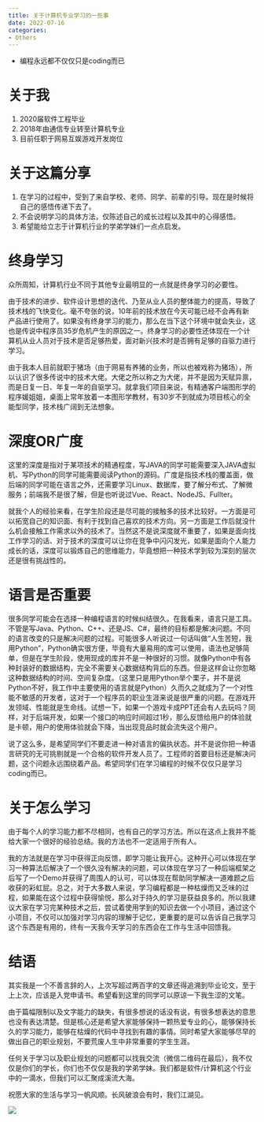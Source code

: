 ```yaml
---
title: 关于计算机专业学习的一些事
date: 2022-07-16
categories:
- Others
---
```


- 编程永远都不仅仅只是coding而已
# 关于我

1. 2020届软件工程毕业
2. 2018年由通信专业转至计算机专业
3. 目前任职于网易互娱游戏开发岗位

# 关于这篇分享

1. 在学习的过程中，受到了来自学校、老师、同学、前辈的引导。现在是时候将自己的感悟传递下去了。
2. 不会说明学习的具体方法，仅陈述自己的成长过程以及其中的心得感悟。
3. 希望能给立志于计算机行业的学弟学妹们一点点启发。

# 终身学习

众所周知，计算机行业不同于其他专业最明显的一点就是终身学习的必要性。

由于技术的进步、软件设计思想的迭代、乃至从业人员的整体能力的提高，导致了技术栈的飞快变化。毫不夸张的说，10年前的技术放在今天可能已经不会再有新产品进行使用了。如果没有终身学习的能力，那么在当下这个环境中就会失业，这也是传说中程序员35岁危机产生的原因之一。终身学习的必要性还体现在一个计算机从业人员对于技术是否足够热爱，面对新兴技术时是否拥有足够的自驱力进行学习。

由于我本人目前就职于猪场（由于网易有养猪的业务，所以也被戏称为猪场），所以认识了很多传说中的技术大佬。大佬之所以称之为大佬，并不是因为天赋异禀，而是日复一日、年复一年的自驱学习。就拿我们项目来说，有精通客户端图形学的程序媛姐姐，桌面上常年放着一本图形学教材，有30岁不到就成为项目核心的全能型同学，技术栈广阔到无法想象。

# 深度OR广度

这里的深度是指对于某项技术的精通程度，写JAVA的同学可能需要深入JAVA虚拟机、写Python的同学可能需要阅读Python的源码。广度是指技术栈的覆盖面，做后端的同学可能在语言之外，还需要学习Linux、数据库，要了解分布式、了解微服务；前端我不是很了解，但是也听说过Vue、React、NodeJS、Fullter。

就我个人的经验来看，在学生阶段还是尽可能的接触多的技术比较好。一方面是可以拓宽自己的知识面、有利于找到自己喜欢的技术方向。另一方面是工作后就没什么机会接触工作需求以外的技术了。当然这不是说深度就不重要了，如果是面向找工作学习的话、对于技术的深度可以让你在竞争中闪闪发光，如果是面向个人能力成长的话，深度可以锻炼自己的思维能力，毕竟想把一种技术学到较为深刻的层次还是很有挑战性的。

# 语言是否重要

很多同学可能会在选择一种编程语言的时候纠结很久。在我看来，语言只是工具。不管是写Java、Python、C++、还是JS、C#，最终的目标都是解决问题。不同的语言改变的只是解决问题的过程。可能很多人听说过一句话叫做“人生苦短，我用Python”，Python确实很方便，毕竟有大量易用的库可以使用，语法也足够简单，但是在学生阶段，使用现成的库并不是一种很好的习惯。就像Python中有各种封装好的数据结构，完全不需要关心数据结构背后的东西。但是这样会让你忽略这种数据结构的时间、空间复杂度。（这里只是用Python举个栗子，并不是说Python不好，我工作中主要使用的语言就是Python）久而久之就成为了一个对性能不敏感的开发者，这对于一个程序员的职业生涯来说是很严重的问题。在游戏开发领域、性能就是生命线。试想一下，如果一个游戏卡成PPT还会有人去玩吗？同样，对于后端开发，如果一个接口的响应时间超过1秒，那么反馈给用户的体验就是卡顿，用户的使用体验就会下降，当出现竞品时就会流失这个用户。

说了这么多，是希望同学们不要走进一种对语言的偏执状态。并不是说你把一种语言研究的无可挑剔就是一个合格的软件开发人员了。工程师的首要目标还是解决问题，这个问题永远围绕着产品。希望同学们在学习编程的时候不仅仅只是学习coding而已。

# 关于怎么学习

由于每个人的学习能力都不尽相同，也有自己的学习方法。所以在这点上我并不能给大家一个很好的经验总结。我的方法也不一定适用于所有人。

我的方法就是在学习中获得正向反馈，即学习能让我开心。这种开心可以体现在学习一种算法后解决了一个很久没有解决的问题，可以体现在学习了一种后端框架之后写了一个Demo并获得了周围人的认可，可以体现在帮助同学解决一道难题之后收获的彩虹屁。总之，对于大多数人来说，学习编程都是一种枯燥而又乏味的过程，如果能在这个过程中获得愉悦，那么对于持久的学习是获益良多的。所以我建议大家在学习完某种技术之后，尝试着使用学到的知识去做一个小项目，通过这个小项目，不仅可以加强对学习内容的理解于记忆，更重要的是可以告诉自己我学习这个东西是有用的，终有一天我今天学习的东西会在工作与生活中回馈我。

# 结语

其实我是一个不善言辞的人，上次写超过两百字的文章还得追溯到毕业论文，至于上上次，应该是入党申请书。希望看到这里的同学可以原谅一下我生涩的文笔。

由于篇幅限制以及文字能力的缺失，有很多想说的话没有说，有很多想表达的意思也没有表达清楚。但是核心还是希望大家能够保持一颗热爱专业的心，能够保持长久的学习能力，能够在枯燥的代码中寻找到有趣的事情。同时希望大家能够尽早的做出自己的职业规划，不要荒废人生中非常重要的学生生涯。

任何关于学习以及职业规划的问题都可以找我交流（微信二维码在最后），我不仅仅是你们的学长，你们也不仅仅是我的学弟学妹。我们都是软件/计算机这个行业中的一滴水，但我们可以汇聚成溪流大海。

祝愿大家的生活与学习一帆风顺。长风破浪会有时，我们江湖见。

![](C:\Users\chenkang\Documents\我的POPO\IMG20210516_162443.png)